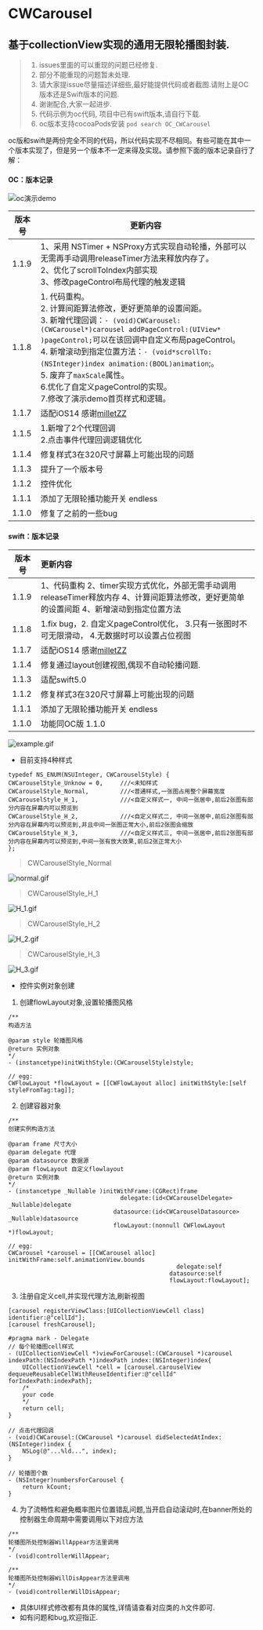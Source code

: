 # CWCarousel 

## 基于collectionView实现的通用无限轮播图封装.

> 1. issues里面的可以重现的问题已经修复.
> 2. 部分不能重现的问题暂未处理.
> 3. 请大家提issue尽量描述详细些,最好能提供代码或者截图.请附上是OC版本还是Swift版本的问题.
> 4. 谢谢配合,大家一起进步.
> 5. 代码示例为oc代码, 项目中已有swift版本,请自行下载. 
> 6. oc版本支持cocoaPods安装 `pod search OC_CWCarousel`

oc版和swift是两份完全不同的代码，所以代码实现不尽相同。有些可能在其中一个版本实现了，但是另一个版本不一定来得及实现。请参照下面的版本记录自行了解：

#### OC：版本记录
![oc演示demo](https://github.com/baozoudiudiu/CWCarousel/blob/master/CWCarouselDemo/oc_demo.png?raw=true)

| 版本号 | 更新内容 |
| ------ | ------ |
| 1.1.9 | 1、采用 NSTimer + NSProxy方式实现自动轮播，外部可以无需再手动调用releaseTimer方法来释放内存了。<br /> 2、优化了scrollToIndex内部实现 <br /> 3、修改pageControl布局代理的触发逻辑 |
| 1.1.8 | 1. 代码重构。<br />2. 计算间距算法修改，更好更简单的设置间距。<br />3. 新增代理回调：`- (void)CWCarousel:(CWCarousel*)carousel addPageControl:(UIView* )pageControl;`可以在该回调中自定义布局pageControl。<br />4. 新增滚动到指定位置方法：`- (void*scrollTo:(NSInteger)index animation:(BOOL)animation`;。<br />5. 废弃了`maxScale`属性。<br />6.优化了自定义pageControl的实现。<br />7.修改了演示demo首页样式和逻辑。 |
| 1.1.7 | 适配iOS14 感谢[milletZZ](https://github.com/milletZZ) |
| 1.1.5 | 1.新增了2个代理回调<br/>2.点击事件代理回调逻辑优化 |
| 1.1.4 | 修复样式3在320尺寸屏幕上可能出现的问题 |
| 1.1.3 | 提升了一个版本号 |
| 1.1.2 | 控件优化 |
| 1.1.1 | 添加了无限轮播功能开关 endless |
| 1.1.0 | 修复了之前的一些bug |

#### swift：版本记录
| 版本号 | 更新内容 |
| ------ | :----- |
| 1.1.9| 1、代码重构 2、timer实现方式优化，外部无需手动调用releaseTimer释放内存 4、计算间距算法修改，更好更简单的设置间距 4、新增滚动到指定位置方法|
| 1.1.8| 1.fix bug，2. 自定义pageControl优化， 3.只有一张图时不可无限滑动， 4.无数据时可以设置占位视图|
| 1.1.7 | 适配iOS14 感谢[milletZZ](https://github.com/milletZZ) |
| 1.1.4 | 修复通过layout创建视图,偶现不自动轮播问题. |
| 1.1.3 | 适配swift5.0 |
| 1.1.2 | 修复样式3在320尺寸屏幕上可能出现的问题 |
| 1.1.1 | 添加了无限轮播功能开关 endless |
| 1.1.0 | 功能同OC版 1.1.0 |

<!--![example.gif](https://github.com/baozoudiudiu/CWCarousel/blob/master/CWCarousel/Sources/example.gif)-->
![example.gif](https://upload-images.jianshu.io/upload_images/3096223-64b23965562677f7.gif?imageMogr2/auto-orient/strip)

* 目前支持4种样式
```
typedef NS_ENUM(NSUInteger, CWCarouselStyle) {
CWCarouselStyle_Unknow = 0,     ///<未知样式
CWCarouselStyle_Normal,         ///<普通样式,一张图占用整个屏幕宽度
CWCarouselStyle_H_1,            ///<自定义样式一, 中间一张居中,前后2张图有部分内容在屏幕内可以预览到
CWCarouselStyle_H_2,            ///<自定义样式二, 中间一张居中,前后2张图有部分内容在屏幕内可以预览到,并且中间一张图正常大小,前后2张图会缩放
CWCarouselStyle_H_3,            ///<自定义样式三, 中间一张居中,前后2张图有部分内容在屏幕内可以预览到,中间一张有放大效果,前后2张正常大小
};
```
> CWCarouselStyle_Normal

<!--![normal.gif](https://github.com/baozoudiudiu/CWCarousel/blob/master/CWCarousel/Sources/normal.gif)-->
![normal.gif](https://upload-images.jianshu.io/upload_images/3096223-7a745a375cf86b75.gif?imageMogr2/auto-orient/strip)

> CWCarouselStyle_H_1

<!--![H_1.gif](https://github.com/baozoudiudiu/CWCarousel/blob/master/CWCarousel/Sources/H_1.gif)-->
![H_1.gif](https://upload-images.jianshu.io/upload_images/3096223-04925d699694000a.gif?imageMogr2/auto-orient/strip)
> CWCarouselStyle_H_2

<!--![H_2.gif](https://github.com/baozoudiudiu/CWCarousel/blob/master/CWCarousel/Sources/H_2.gif)-->
![H_2.gif](https://upload-images.jianshu.io/upload_images/3096223-158f78ab0329288e.gif?imageMogr2/auto-orient/strip)

> CWCarouselStyle_H_3

<!--![H_3.gif](https://github.com/baozoudiudiu/CWCarousel/blob/master/CWCarousel/Sources/H_3.gif)-->
![H_3.gif](https://upload-images.jianshu.io/upload_images/3096223-39307907361b1e4d.gif?imageMogr2/auto-orient/strip)

* 控件实例对象创建
1. 创建flowLayout对象,设置轮播图风格
```
/**
构造方法

@param style 轮播图风格
@return 实例对象
*/
- (instancetype)initWithStyle:(CWCarouselStyle)style;

// egg:
CWFlowLayout *flowLayout = [[CWFlowLayout alloc] initWithStyle:[self styleFromTag:tag]];
```
2. 创建容器对象
```
/**
创建实例构造方法

@param frame 尺寸大小
@param delegate 代理
@param datasource 数据源
@param flowLayout 自定义flowlayout
@return 实例对象
*/
- (instancetype _Nullable )initWithFrame:(CGRect)frame
                                delegate:(id<CWCarouselDelegate> _Nullable)delegate
                              datasource:(id<CWCarouselDatasource> _Nullable)datasource
                              flowLayout:(nonnull CWFlowLayout *)flowLayout;

// egg:
CWCarousel *carousel = [[CWCarousel alloc] initWithFrame:self.animationView.bounds
                                                delegate:self
                                              datasource:self
                                              flowLayout:flowLayout];
```
3. 注册自定义cell,并实现代理方法,刷新视图
```
[carousel registerViewClass:[UICollectionViewCell class] identifier:@"cellId"];
[carousel freshCarousel];

#pragma mark - Delegate
// 每个轮播图cell样式
- (UICollectionViewCell *)viewForCarousel:(CWCarousel *)carousel indexPath:(NSIndexPath *)indexPath index:(NSInteger)index{
    UICollectionViewCell *cell = [carousel.carouselView dequeueReusableCellWithReuseIdentifier:@"cellId" forIndexPath:indexPath];
    /*
    your code
    */
    return cell;
}

// 点击代理回调
- (void)CWCarousel:(CWCarousel *)carousel didSelectedAtIndex:(NSInteger)index {
    NSLog(@"...%ld...", index);
}

// 轮播图个数
- (NSInteger)numbersForCarousel {
    return kCount;
}
```

4. 为了流畅性和避免概率图片位置错乱问题,当开启自动滚动时,在banner所处的控制器生命周期中需要调用以下对应方法
```
/**
轮播图所处控制器WillAppear方法里调用
*/
- (void)controllerWillAppear;

/**
轮播图所处控制器WillDisAppear方法里调用
*/
- (void)controllerWillDisAppear;
```
* 具体UI样式修改都有具体的属性,详情请查看对应类的.h文件即可. 
* 如有问题和bug,欢迎指正.

